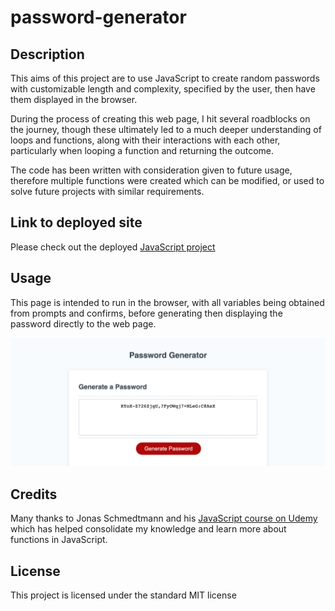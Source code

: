 # password-generator

## Description 

This aims of this project are to use JavaScript to create random passwords with customizable length and complexity, specified by the user, then have them displayed in the browser.

During the process of creating this web page, I hit several roadblocks on the journey,  though these ultimately led to a much deeper understanding of loops and functions, along with their interactions with each other, particularly when looping a function and returning the outcome.

The code has been written with consideration given to future usage, therefore multiple functions were created which can be modified, or used to solve future projects with similar requirements. 

## Link to deployed site

Please check out the deployed [JavaScript project](https://stuart540.github.io/password-generator/)

## Usage 

This page is intended to run in the browser, with all variables being obtained from prompts and confirms, before generating then displaying the password directly to the web page.

![Demonstration of password shown on the webage](assets/images/password-generator.png)

## Credits

Many thanks to Jonas Schmedtmann and his [JavaScript course on Udemy](https://www.udemy.com/course/the-complete-javascript-course/) which has helped consolidate my knowledge and learn more about functions in JavaScript.

## License

This project is licensed under the standard MIT license
